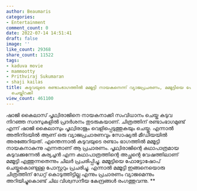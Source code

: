 ```yaml
---
author: Beaumaris
categories:
- Entertainment
comment_count: 0
date: 2022-07-14 14:51:41
draft: false
image: ''
like_count: 29368
share_count: 11522
tags:
- kaduva movie
- mammootty
- Prithviraj Sukumaran
- shaji kailas
title: കടുവയുടെ രണ്ടാംഭാഗത്തിൽ മമ്മൂട്ടി നായകനെന്ന് വ്യാജപ്രചരണം, മമ്മൂട്ടിയെ ഫോട്ടോഷോപ്
  ചെയ്തിറക്കി
view_count: 461100
---
```


ഷാജി കൈലാസ് പൃഥ്വിരാജിനെ നായകനാക്കി സംവിധാനം ചെയ്ത കടുവ നിറഞ്ഞ സദസുകളിൽ പ്രദർശനം തുടരുകയാണ്. ചിത്രത്തിന് രണ്ടാംഭാഗമുണ്ട് എന്ന് ഷാജി കൈലാസും പൃഥ്വിരാജും വെളിപ്പെടുത്തുകയും ചെയ്തു. എന്നാൽ അതിനിടയിൽ ആണ് ഒരു വ്യാജപ്രചാരണവും സോഷ്യൽ മീഡിയയിൽ അരങ്ങേറിയത്. എന്തെന്നാൽ കടുവയുടെ രണ്ടാം ഭാഗത്തിൽ മമ്മൂട്ടി നായകനാകുന്നു എന്നതാണ് ആ പ്രചാരണം. പൃഥ്വിരാജിന്റെ കഥാപാത്രമായ കടുവക്കുന്നേൽ കുര്യച്ചൻ എന്ന കഥാപാത്രത്തിന്റെ അച്ഛന്റെ വേഷത്തിലാണ് മമ്മൂട്ടി എത്തുന്നതെന്നും ചിലർ പ്രചരിപ്പിച്ചു. മമ്മൂട്ടിയെ ഫോട്ടോഷോപ് ചെയ്തുകൊണ്ടുള്ള പോസ്റ്ററും പ്രചരിച്ചു. എന്നാൽ മമ്മൂട്ടി ഇങ്ങനെയൊരു ചിത്രത്തിന് ഡേറ്റ് കൊടുത്തിട്ടില്ല എന്നും പ്രചാരണം വ്യാജമെന്നും അറിയിച്ചുകൊണ്ട് ചില വിശ്വസനീയ കേന്ദ്രങ്ങൾ രംഗത്തുവന്നു. **